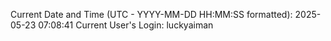 Current Date and Time (UTC - YYYY-MM-DD HH:MM:SS formatted): 2025-05-23 07:08:41
Current User's Login: luckyaiman
